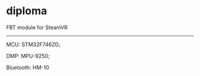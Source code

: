 # diploma
FBT module for SteamVR

---

MCU:        STM32F746ZG;

DMP:        MPU-9250;

Bluetooth:  HM-10
